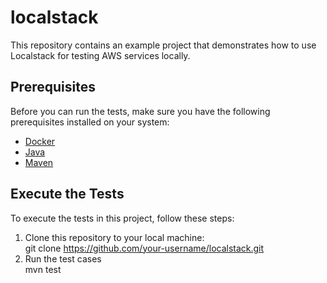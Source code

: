 # localstack

This repository contains an example project that demonstrates how to use Localstack for testing AWS services locally.

## Prerequisites

Before you can run the tests, make sure you have the following prerequisites installed on your system:

- [Docker](https://www.docker.com/)
- [Java](https://www.java.com/en/download/)
- [Maven](https://maven.apache.org/)

## Execute the Tests

To execute the tests in this project, follow these steps:

1. Clone this repository to your local machine:  
   git clone https://github.com/your-username/localstack.git  
2. Run the test cases  
     mvn test

